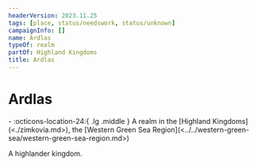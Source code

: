 ```yaml
---
headerVersion: 2023.11.25
tags: [place, status/needswork, status/unknown]
campaignInfo: []
name: Ardlas
typeOf: realm
partOf: Highland Kingdoms
title: Ardlas
---
```

# Ardlas
<div class="grid cards ext-narrow-margin ext-one-column" markdown>
-    :octicons-location-24:{ .lg .middle } A realm in the [Highland Kingdoms](<./zimkovia.md>), the [Western Green Sea Region](<../../western-green-sea/western-green-sea-region.md>)  
</div>


A highlander kingdom.





